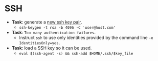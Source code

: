 # SSH
- **Task**: generate a [new ssh key pair](https://help.github.com/en/enterprise/2.16/user/articles/generating-a-new-ssh-key-and-adding-it-to-the-ssh-agent#generating-a-new-ssh-key). 
  - ```ssh-keygen -t rsa -b 4096 -C 'user@host.com'```
- **Task**: ```Too many authentication failures```.
  - Instruct ```ssh``` to use only identities provided by the command line ```-o IdentitiesOnly=yes```.
- **Task**: load a SSH key so it can be used.
  - ```eval $(ssh-agent -s) && ssh-add $HOME/.ssh/$key_file```

